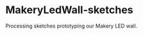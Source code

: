 MakeryLedWall-sketches
======================

Processing sketches prototyping our Makery LED wall.
